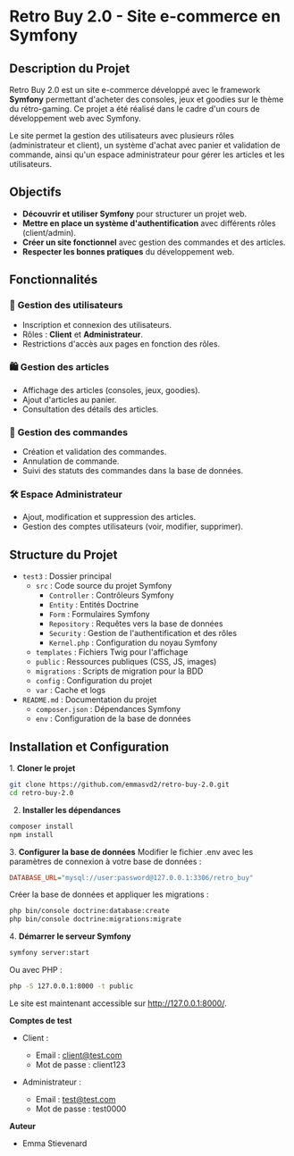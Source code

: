 # Retro Buy 2.0 - Site e-commerce en Symfony

## Description du Projet
Retro Buy 2.0 est un site e-commerce développé avec le framework **Symfony** permettant d'acheter des consoles, jeux et goodies sur le thème du rétro-gaming. Ce projet a été réalisé dans le cadre d'un cours de développement web avec Symfony.

Le site permet la gestion des utilisateurs avec plusieurs rôles (administrateur et client), un système d'achat avec panier et validation de commande, ainsi qu'un espace administrateur pour gérer les articles et les utilisateurs.

## Objectifs
- **Découvrir et utiliser Symfony** pour structurer un projet web.
- **Mettre en place un système d'authentification** avec différents rôles (client/admin).
- **Créer un site fonctionnel** avec gestion des commandes et des articles.
- **Respecter les bonnes pratiques** du développement web.

## Fonctionnalités
### 👤 **Gestion des utilisateurs**
- Inscription et connexion des utilisateurs.
- Rôles : **Client** et **Administrateur**.
- Restrictions d'accès aux pages en fonction des rôles.

### 🛍️ **Gestion des articles**
- Affichage des articles (consoles, jeux, goodies).
- Ajout d'articles au panier.
- Consultation des détails des articles.

### 🛒 **Gestion des commandes**
- Création et validation des commandes.
- Annulation de commande.
- Suivi des statuts des commandes dans la base de données.

### 🛠️ **Espace Administrateur**
- Ajout, modification et suppression des articles.
- Gestion des comptes utilisateurs (voir, modifier, supprimer).

## Structure du Projet
- `test3` : Dossier principal
    - `src` : Code source du projet Symfony
        - `Controller` : Contrôleurs Symfony
        - `Entity` :  Entités Doctrine
        - `Form` :  Formulaires Symfony
        - `Repository` : Requêtes vers la base de données
        - `Security`   : Gestion de l'authentification et  des rôles
        - `Kernel.php` : Configuration du noyau Symfony
    - `templates` :  Fichiers Twig pour l'affichage
    - `public` :  Ressources publiques (CSS, JS, images)
    - `migrations` :  Scripts de migration pour la BDD
    - `config`     : Configuration du projet
    - `var`        : Cache et logs
- `README.md`      : Documentation du projet
    - `composer.json`  : Dépendances Symfony
    - `env`            : Configuration de la base de données
  
## Installation et Configuration
1️. **Cloner le projet**
```bash
git clone https://github.com/emmasvd2/retro-buy-2.0.git
cd retro-buy-2.0
````
2. **Installer les dépendances**
```bash
composer install
npm install
```

3️. **Configurer la base de données**
Modifier le fichier .env avec les paramètres de connexion à votre base de données :

```ini
DATABASE_URL="mysql://user:password@127.0.0.1:3306/retro_buy"
```
Créer la base de données et appliquer les migrations :

```bash
php bin/console doctrine:database:create
php bin/console doctrine:migrations:migrate
```

4️. **Démarrer le serveur Symfony**

```bash
symfony server:start
```

Ou avec PHP : 

```bash
php -S 127.0.0.1:8000 -t public
```
Le site est maintenant accessible sur http://127.0.0.1:8000/. 

**Comptes de test**
- Client :
    - Email : client@test.com
    - Mot de passe : client123

- Administrateur :
    - Email : test@test.com
    - Mot de passe : test0000

**Auteur**
- Emma Stievenard
